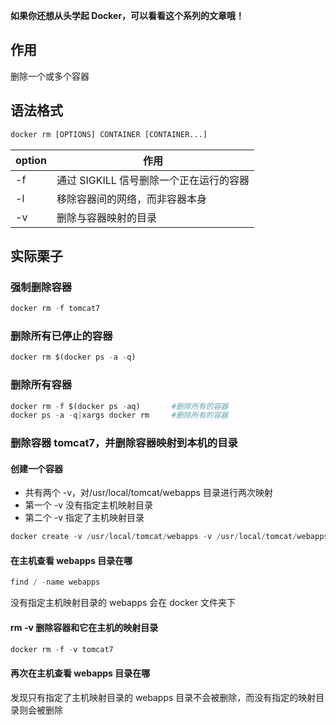 **如果你还想从头学起 Docker，可以看看这个系列的文章哦！**

## 作用
删除一个或多个容器

## 语法格式
```python
docker rm [OPTIONS] CONTAINER [CONTAINER...]
```

| option | 作用 |
| ---- | ---- |
-f | 通过 SIGKILL 信号删除一个正在运行的容器
-l | 移除容器间的网络，而非容器本身
-v | 删除与容器映射的目录

## 实际栗子
### 强制删除容器
```python
docker rm -f tomcat7
```

### 删除所有已停止的容器
```python
docker rm $(docker ps -a -q)
```

### 删除所有容器
```python
docker rm -f $(docker ps -aq)       #删除所有的容器
docker ps -a -q|xargs docker rm     #删除所有的容器
```

### 删除容器 tomcat7，并删除容器映射到本机的目录
#### 创建一个容器

- 共有两个 -v，对/usr/local/tomcat/webapps&nbsp;目录进行两次映射
- 第一个 -v 没有指定主机映射目录
- 第二个 -v 指定了主机映射目录

```python
docker create -v /usr/local/tomcat/webapps -v /usr/local/tomcat/webapps:/usr/local/tomcat/webapps --name tomcat7 tomcat:7
```

#### 在主机查看 webapps 目录在哪
```python
find / -name webapps
```

没有指定主机映射目录的 webapps 会在 docker 文件夹下

#### rm -v 删除容器和它在主机的映射目录
```python
docker rm -f -v tomcat7
```

#### 再次在主机查看 webapps 目录在哪
发现只有指定了主机映射目录的 webapps 目录不会被删除，而没有指定的映射目录则会被删除
